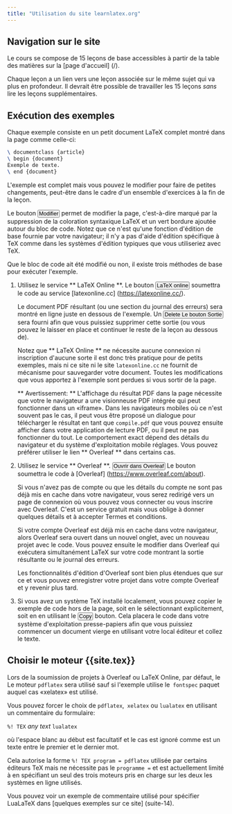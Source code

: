 ```yaml
---
title: "Utilisation du site learnlatex.org"
---
```


## Navigation sur le site

Le cours se compose de 15 leçons de base accessibles à partir de la table des matières sur la [page d'accueil] (/).

Chaque leçon a un lien vers une leçon associée sur le même sujet
qui va plus en profondeur. Il devrait être possible de travailler
les 15 leçons _sans_ lire les leçons supplémentaires.

## Exécution des exemples

Chaque exemple consiste en un petit document LaTeX complet montré dans
la page comme celle-ci:

```latex
\ documentclass {article}
\ begin {document}
Exemple de texte.
\ end {document}
```

L'exemple est complet mais vous pouvez le modifier pour faire de petites
changements, peut-être dans le cadre d'un ensemble d'exercices à la fin de la leçon.

Le bouton <button style = "padding: 0 1px; font-size: 90%"> Modifier </button> permet de modifier la page, c'est-à-dire
marqué par la suppression de la coloration syntaxique LaTeX et un vert
bordure ajoutée autour du bloc de code. Notez que ce n'est qu'une fonction d'édition de base fournie par votre navigateur;
il n'y a pas d'aide d'édition spécifique à TeX comme dans les systèmes d'édition typiques que vous utiliseriez avec TeX.

Que le bloc de code ait été modifié ou non, il existe trois méthodes de base pour exécuter l'exemple.

1. Utilisez le service ** LaTeX Online **. Le bouton <button style = "padding: 0 1px; font-size: 90%"> LaTeX online </button>
   soumettra le code au service [latexonline.cc] (https://latexonline.cc/).

   Le document PDF résultant (ou une section du journal des erreurs) sera
   montré en ligne juste en dessous de l'exemple. Un <button style = "padding: 0 1px; font-size: 90%"> Delete
   Le bouton Sortie </button> sera fourni afin que vous puissiez supprimer cette sortie
   (ou vous pouvez le laisser en place et continuer le reste de la leçon
   au dessous de).

   Notez que ** LaTeX Online ** ne nécessite aucune connexion ni inscription d'aucune sorte
   il est donc très pratique pour de petits exemples, mais ni ce site
   ni le site `latexonline.cc` ne fournit de mécanisme pour sauvegarder votre
   document. Toutes les modifications que vous apportez à l'exemple sont perdues si vous
   sortir de la page.

   ** Avertissement: ** L'affichage du résultat PDF dans la page nécessite que votre
     le navigateur a une visionneuse PDF intégrée qui peut fonctionner dans un «iframe».
     Dans les navigateurs mobiles où ce n'est souvent pas le cas, il peut vous être proposé un
     dialogue pour télécharger le résultat en tant que `compile.pdf` que vous pouvez ensuite
     afficher dans votre application de lecture PDF, ou il peut ne pas fonctionner du tout.
     Le comportement exact dépend des détails du navigateur et du système d'exploitation mobile
     réglages. Vous pouvez préférer utiliser le lien ** Overleaf ** dans certains cas.
     

2. Utilisez le service ** Overleaf **. <Button style = "padding: 0 1px; font-size: 90%"> Ouvrir dans Overleaf </button>
   Le bouton soumettra le code à [Overleaf] (https://www.overleaf.com/about).

   Si vous n'avez pas de compte ou que les détails du compte ne sont pas
   déjà mis en cache dans votre navigateur, vous serez redirigé vers un
   page de connexion où vous pouvez vous connecter ou vous inscrire avec Overleaf. C'est un
   service gratuit mais vous oblige à donner quelques détails et à accepter
   Termes et conditions.

   Si votre compte Overleaf est déjà mis en cache dans votre navigateur, alors
   Overleaf sera ouvert dans un nouvel onglet, avec un nouveau
   projet avec le code. Vous pouvez ensuite le modifier dans
   Overleaf qui exécutera simultanément LaTeX sur votre code montrant
   la sortie résultante ou le journal des erreurs.

   Les fonctionnalités d'édition d'Overleaf sont bien plus étendues que sur ce
   et vous pouvez enregistrer votre projet dans votre compte Overleaf et
   y revenir plus tard.

3. Si vous avez un système TeX installé localement, vous pouvez copier le
   exemple de code hors de la page, soit en le sélectionnant explicitement, soit en
   en utilisant le <button style = "padding: 0 1px; font-size: 90%"> Copy </button>
   bouton. Cela placera le code dans votre système d'exploitation
   presse-papiers afin que vous puissiez commencer un document vierge en utilisant votre local
   éditeur et collez le texte.


## Choisir le moteur {{site.tex}}

Lors de la soumission de projets à Overleaf ou LaTeX Online, par défaut, le
Le moteur `pdflatex` sera utilisé sauf si l'exemple utilise le` fontspec`
paquet auquel cas «xelatex» est utilisé.

Vous pouvez forcer le choix de `pdflatex`,` xelatex` ou `lualatex` en utilisant un commentaire du formulaire:

`%! TEX` _any text_ `lualatex`

où l'espace blanc au début est facultatif et le cas est ignoré comme
est un texte entre le premier et le dernier mot.

Cela autorise la forme `%! TEX program = pdflatex` utilisée par certains éditeurs TeX
mais ne nécessite pas le `programme =` et est actuellement limité à
en spécifiant un seul des trois moteurs pris en charge sur les deux
les systèmes en ligne utilisés.

Vous pouvez voir un exemple de commentaire utilisé pour spécifier LuaLaTeX dans
[quelques exemples sur ce site] (suite-14).



   

